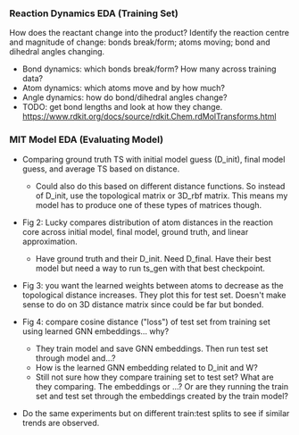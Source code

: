 
### Reaction Dynamics EDA (Training Set)
How does the reactant change into the product? Identify the reaction centre and magnitude of change: bonds break/form; atoms moving; bond and dihedral angles changing. 
- Bond dynamics: which bonds break/form? How many across training data?
- Atom dynamics: which atoms move and by how much? 
- Angle dynamics: how do bond/dihedral angles change? 
- TODO: get bond lengths and look at how they change. https://www.rdkit.org/docs/source/rdkit.Chem.rdMolTransforms.html

### MIT Model EDA (Evaluating Model)
- Comparing ground truth TS with initial model guess (D_init), final model guess, and average TS based on distance.
    - Could also do this based on different distance functions. So instead of D_init, use the topological matrix or 3D_rbf matrix. This means my model has to produce one of these types of matrices though.
- Fig 2: Lucky compares distribution of atom distances in the reaction core across initial model, final model, ground truth, and linear approximation.
    - Have ground truth and their D_init. Need D_final. Have their best model but need a way to run ts_gen with that best checkpoint.
- Fig 3: you want the learned weights between atoms to decrease as the topological distance increases. They plot this for test set. Doesn't make sense to do on 3D distance matrix since could be far but bonded.
- Fig 4: compare cosine distance ("loss") of test set from training set using learned GNN embeddings... why? 
    - They train model and save GNN embeddings. Then run test set through model and...?
    - How is the learned GNN embedding related to D_init and W?
    - Still not sure how they compare training set to test set? What are they comparing. The embeddings or ...? Or are they running the train set and test set through the embeddings created by the train model?

- Do the same experiments but on different train:test splits to see if similar trends are observed.

